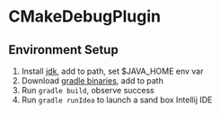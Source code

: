 # CMakeDebugPlugin

## Environment Setup

1. Install [jdk](http://www.oracle.com/technetwork/java/javase/downloads/jdk8-downloads-2133151.html), add to path, set $JAVA_HOME env var
1. Download [gradle binaries](https://gradle.org/gradle-download/), add to path
1. Run `gradle build`, observe success
1. Run `gradle runIdea` to launch a sand box Intellij IDE
